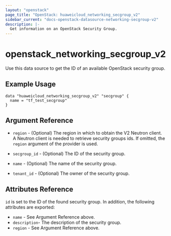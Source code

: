 ```yaml
---
layout: "openstack"
page_title: "OpenStack: huaweicloud_networking_secgroup_v2"
sidebar_current: "docs-openstack-datasource-networking-secgroup-v2"
description: |-
  Get information on an OpenStack Security Group.
---
```


# openstack\_networking\_secgroup\_v2

Use this data source to get the ID of an available OpenStack security group.

## Example Usage

```hcl
data "huaweicloud_networking_secgroup_v2" "secgroup" {
  name = "tf_test_secgroup"
}
```

## Argument Reference

* `region` - (Optional) The region in which to obtain the V2 Neutron client.
  A Neutron client is needed to retrieve security groups ids. If omitted, the
  `region` argument of the provider is used.

* `secgroup_id` - (Optional) The ID of the security group.

* `name` - (Optional) The name of the security group.

* `tenant_id` - (Optional) The owner of the security group.

## Attributes Reference

`id` is set to the ID of the found security group. In addition, the following
attributes are exported:

* `name` - See Argument Reference above.
* `description`- The description of the security group.
* `region` - See Argument Reference above.
